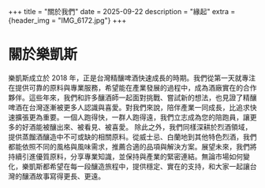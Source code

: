 +++
title = "關於我們"
date = 2025-09-22
description = "緣起"
extra = {header_img = "IMG_6172.jpg"}
+++

# 關於樂凱斯
樂凱斯成立於 2018 年，正是台灣精釀啤酒快速成長的時期。我們從第一天就專注在提供可靠的原料與專業服務，希望能在產業發展的過程中，成為酒廠實在的合作夥伴。這些年來，我們和許多釀酒師一起面對挑戰、嘗試新的想法，也見證了精釀啤酒在台灣逐漸被更多人認識與喜愛。對我們來說，陪伴產業一同成長，比追求快速擴張更為重要。一個人跑得快，一群人跑得遠，我們立志成為您的陪跑員，讓更多的好酒能被釀出來、被看見、被喜愛。
除此之外，我們同樣深耕於烈酒領域，提供蒸餾酒釀造中不可或缺的相關原料。從威士忌、白蘭地到其他特色烈酒，我們都能依照不同的風格與風味需求，推薦合適的品項與解決方案。展望未來，我們將持續引進優質原料，分享專業知識，並保持與產業的緊密連結。無論市場如何變化，樂凱斯都希望在每一段釀造旅程中，提供穩定、實在的支持，和大家一起讓台灣的釀酒故事寫得更長、更遠。

